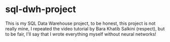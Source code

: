 # sql-dwh-project
This is my SQL Data Warehouse project, to be honest, this project is not really mine, I repeated the video tutorial by Bara Khatib Salkini (respect), but to be fair, I'll say that I wrote everything myself without neural networks!
